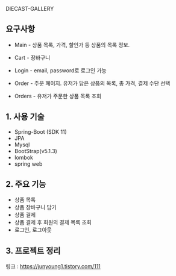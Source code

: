 DIECAST-GALLERY

## 요구사항

   * Main - 상품 목록, 가격, 할인가 등 상품의 목록 정보.

   * Cart - 장바구니
   
   * Login - email, password로 로그인 가능
   
   * Order - 주문 페이지. 유저가 담은 상품의 목록, 총 가격, 결제 수단 선택 
   
   * Orders - 유저가 주문한 상품 목록 조회


## 1. 사용 기술
  * Spring-Boot (SDK 11)
  * JPA
  * Mysql
  * BootStrap(v5.1.3)
  * lombok
  * spring web
  
## 2. 주요 기능
  * 상품 목록 
  * 상품 장바구니 담기
  * 상품 결제
  * 상품 결제 후 회원의 결제 목록 조회
  * 로그인, 로그아웃 
  
  
## 3. 프로젝트 정리
링크 :  https://junyoung1.tistory.com/111
